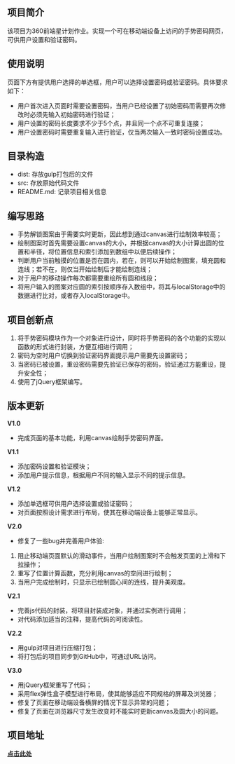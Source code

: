 ## 项目简介
该项目为360前端星计划作业。实现一个可在移动端设备上访问的手势密码网页，可供用户设置和验证密码。

## 使用说明
页面下方有提供用户选择的单选框，用户可以选择设置密码或验证密码。具体要求如下：
- 用户首次进入页面时需要设置密码，当用户已经设置了初始密码而需要再次修改时必须先输入初始密码进行验证；
- 用户设置的密码长度要求不少于5个点，并且同一个点不可重复连接；
- 用户设置密码时需要重复输入进行验证，仅当两次输入一致时密码设置成功。

## 目录构造
- dist: 存放gulp打包后的文件
- src: 存放原始代码文件
- README.md: 记录项目相关信息

## 编写思路
- 手势解锁图案由于需要实时更新，因此想到通过canvas进行绘制效率较高；
- 绘制图案时首先需要设置canvas的大小，并根据canvas的大小计算出圆的位置和半径，将位置信息和索引添加到数组中以便后续操作；
- 判断用户当前触摸的位置是否在圆内，若在，则可以开始绘制图案，填充圆和连线；若不在，则仅当开始绘制后才能绘制连线；
- 对于用户的移动操作每次都需要重绘所有圆和线段；
- 将用户输入的图案对应圆的索引按顺序存入数组中，将其与localStorage中的数据进行比对，或者存入localStorage中。

## 项目创新点
1. 将手势密码模块作为一个对象进行设计，同时将手势密码的各个功能的实现以函数的形式进行封装，方便互相进行调用；
2. 密码为空时用户切换到验证密码界面提示用户需要先设置密码；
3. 当密码已被设置，重设密码需要先验证已保存的密码，验证通过方能重设，提升安全性；
4. 使用了jQuery框架编写。

## 版本更新
**V1.0**
- 完成页面的基本功能，利用canvas绘制手势密码界面。

**V1.1**
- 添加密码设置和验证模块；
- 添加用户提示信息，根据用户不同的输入显示不同的提示信息。

**V1.2**
- 添加单选框可供用户选择设置或验证密码；
- 对页面按照设计需求进行布局，使其在移动端设备上能够正常显示。

**V2.0**
- 修复了一些bug并完善用户体验:
 1. 阻止移动端页面默认的滑动事件，当用户绘制图案时不会触发页面的上滑和下拉操作；
 2. 重写了位置计算函数，充分利用canvas的空间进行绘制；
 3. 当用户完成绘制时，只显示已绘制圆心间的连线，提升美观度。

**V2.1**
- 完善js代码的封装，将项目封装成对象，并通过实例进行调用；
- 对代码添加适当的注释，提高代码的可阅读性。

**V2.2**
- 用gulp对项目进行压缩打包；
- 将打包后的项目同步到GitHub中，可通过URL访问。

**V3.0**
- 用jQuery框架重写了代码；
- 采用flex弹性盒子模型进行布局，使其能够适应不同规格的屏幕及浏览器；
- 修复了页面在移动端设备横屏的情况下显示异常的问题；
- 修复了页面在浏览器尺寸发生改变时不能实时更新canvas及圆大小的问题。

## 项目地址
[**点击此处**](https://lexus1224.github.io/gCode/index.html)